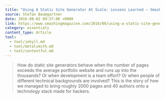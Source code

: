 ```yaml
---
title: "Using A Static Site Generator At Scale: Lessons Learned – Smashing Magazine"
source: Stefan Baumgartner
date: 2016-08-02 09:57:00 +0000
link: https://www.smashingmagazine.com/2016/08/using-a-static-site-generator-at-scale-lessons-learned/
category: essentials
content_type: Article
tool:
  - tool/jekyll.md
  - tool/metalsmith.md
  - tool/contentful.md
---
```

> How do static site generators behave when the number of pages exceeds the average portfolio website and runs up into the thousands? Or when development is a team effort? Or when people of different technical backgrounds are involved? This is the story of how we managed to bring roughly 2000 pages and 40 authors onto a technology stack made for hackers.





